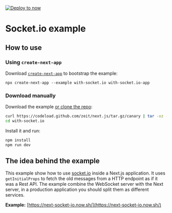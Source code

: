 [![Deploy to now](https://deploy.now.sh/static/button.svg)](https://deploy.now.sh/?repo=https://github.com/zeit/next.js/tree/master/examples/with-socket.io)

# Socket.io example

## How to use

### Using `create-next-app`

Download [`create-next-app`](https://github.com/segmentio/create-next-app) to bootstrap the example:

```
npx create-next-app --example with-socket.io with-socket.io-app
```

### Download manually

Download the example [or clone the repo](https://github.com/zeit/next.js):

```bash
curl https://codeload.github.com/zeit/next.js/tar.gz/canary | tar -xz --strip=2 next.js-canary/examples/with-socket.io
cd with-socket.io
```

Install it and run:

```bash
npm install
npm run dev
```

## The idea behind the example

This example show how to use [socket.io](https://socket.io/) inside a Next.js application. It uses `getInitialProps` to fetch the old messages from a HTTP endpoint as if it was a Rest API. The example combine the WebSocket server with the Next server, in a production application you should split them as different services.

**Example:** [https://next-socket-io.now.sh/](https://next-socket-io.now.sh/)
